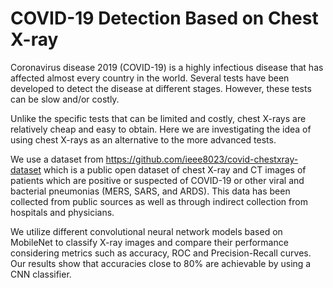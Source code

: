 # COVID-19 Detection Based on Chest X-ray

Coronavirus disease 2019 (COVID-19) is a highly infectious disease that has affected almost every country in the world. Several tests have been developed to detect the disease at different stages. However, these tests can be slow and/or costly.

Unlike the specific tests that can be limited and costly, chest X-rays are relatively cheap and easy to obtain. Here we are investigating the idea of using chest X-rays as an alternative to the more advanced tests.   

We use a dataset from https://github.com/ieee8023/covid-chestxray-dataset which is a public open dataset of chest X-ray and CT images of patients which are positive or suspected of COVID-19 or other viral and bacterial pneumonias (MERS, SARS, and ARDS). This data has been collected from public sources as well as through indirect collection from hospitals and physicians. 

We utilize different convolutional neural network models based on MobileNet to classify X-ray images and compare their performance considering metrics such as accuracy, ROC and Precision-Recall curves. Our results show that accuracies close to 80% are achievable by using a CNN classifier. 
